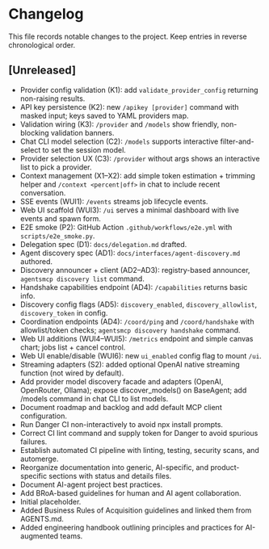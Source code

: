 # Changelog

This file records notable changes to the project. Keep entries in reverse chronological order.

## [Unreleased]
- Provider config validation (K1): add `validate_provider_config` returning non-raising results.
- API key persistence (K2): new `/apikey [provider]` command with masked input; keys saved to YAML providers map.
- Validation wiring (K3): `/provider` and `/models` show friendly, non-blocking validation banners.
- Chat CLI model selection (C2): `/models` supports interactive filter-and-select to set the session model.
- Provider selection UX (C3): `/provider` without args shows an interactive list to pick a provider.
- Context management (X1–X2): add simple token estimation + trimming helper and `/context <percent|off>` in chat to include recent conversation.
- SSE events (WUI1): `/events` streams job lifecycle events.
- Web UI scaffold (WUI3): `/ui` serves a minimal dashboard with live events and spawn form.
- E2E smoke (P2): GitHub Action `.github/workflows/e2e.yml` with `scripts/e2e_smoke.py`.
- Delegation spec (D1): `docs/delegation.md` drafted.
- Agent discovery spec (AD1): `docs/interfaces/agent-discovery.md` authored.
- Discovery announcer + client (AD2–AD3): registry-based announcer, `agentsmcp discovery list` command.
- Handshake capabilities endpoint (AD4): `/capabilities` returns basic info.
- Discovery config flags (AD5): `discovery_enabled`, `discovery_allowlist`, `discovery_token` in config.
- Coordination endpoints (AD4): `/coord/ping` and `/coord/handshake` with allowlist/token checks; `agentsmcp discovery handshake` command.
- Web UI additions (WUI4–WUI5): `/metrics` endpoint and simple canvas chart; jobs list + cancel control.
- Web UI enable/disable (WUI6): new `ui_enabled` config flag to mount `/ui`.
- Streaming adapters (S2): added optional OpenAI native streaming function (not wired by default).
- Add provider model discovery facade and adapters (OpenAI, OpenRouter, Ollama); expose discover_models() on BaseAgent; add /models command in chat CLI to list models.
- Document roadmap and backlog and add default MCP client configuration.
- Run Danger CI non-interactively to avoid npx install prompts.
- Correct CI lint command and supply token for Danger to avoid spurious failures.
- Establish automated CI pipeline with linting, testing, security scans, and automerge.
- Reorganize documentation into generic, AI-specific, and product-specific sections with status and details files.
- Document AI-agent project best practices.
- Add BRoA-based guidelines for human and AI agent collaboration.
- Initial placeholder.
- Added Business Rules of Acquisition guidelines and linked them from AGENTS.md.
- Added engineering handbook outlining principles and practices for AI-augmented teams.

<!--
## [vX.Y.Z] - YYYY-MM-DD
### Added
- ...

### Changed
- ...

### Fixed
- ...
-->
